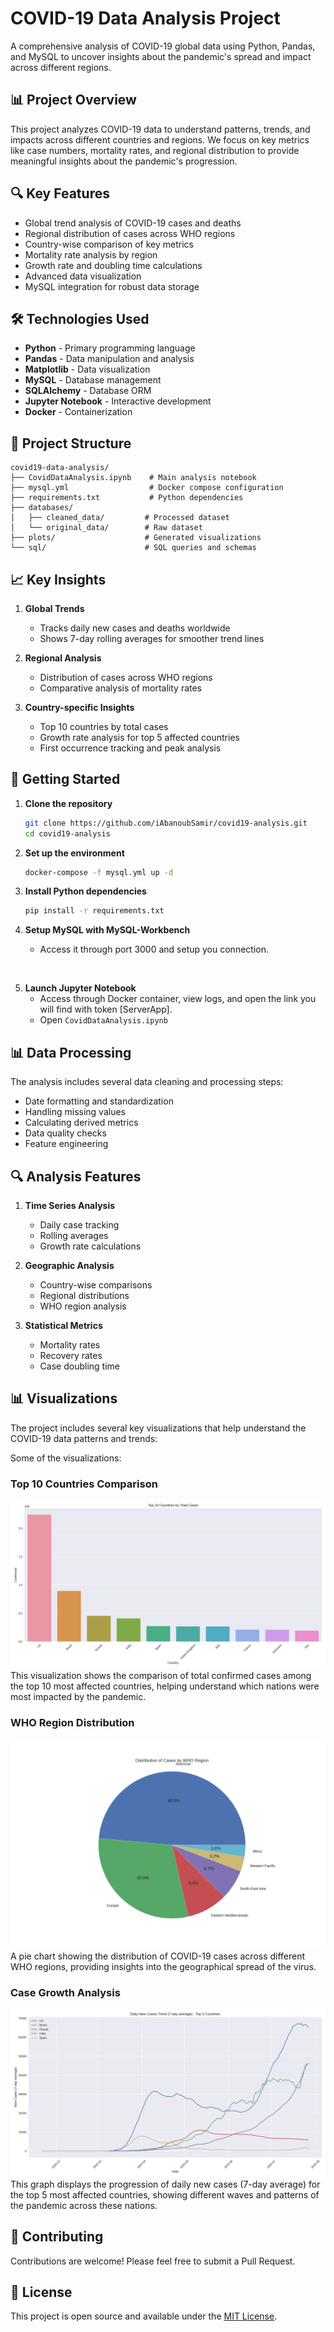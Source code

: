 # COVID-19 Data Analysis Project

A comprehensive analysis of COVID-19 global data using Python, Pandas, and MySQL to uncover insights about the pandemic's spread and impact across different regions.

## 📊 Project Overview

This project analyzes COVID-19 data to understand patterns, trends, and impacts across different countries and regions. We focus on key metrics like case numbers, mortality rates, and regional distribution to provide meaningful insights about the pandemic's progression.

## 🔍 Key Features

- Global trend analysis of COVID-19 cases and deaths
- Regional distribution of cases across WHO regions
- Country-wise comparison of key metrics
- Mortality rate analysis by region
- Growth rate and doubling time calculations
- Advanced data visualization
- MySQL integration for robust data storage

## 🛠️ Technologies Used

- **Python** - Primary programming language
- **Pandas** - Data manipulation and analysis
- **Matplotlib** - Data visualization
- **MySQL** - Database management
- **SQLAlchemy** - Database ORM
- **Jupyter Notebook** - Interactive development
- **Docker** - Containerization

## 📂 Project Structure

```
covid19-data-analysis/
├── CovidDataAnalysis.ipynb    # Main analysis notebook
├── mysql.yml                  # Docker compose configuration
├── requirements.txt           # Python dependencies
├── databases/
│   ├── cleaned_data/         # Processed dataset
│   └── original_data/        # Raw dataset
├── plots/                    # Generated visualizations
└── sql/                      # SQL queries and schemas
```

## 📈 Key Insights

1. **Global Trends**
   - Tracks daily new cases and deaths worldwide
   - Shows 7-day rolling averages for smoother trend lines

2. **Regional Analysis**
   - Distribution of cases across WHO regions
   - Comparative analysis of mortality rates

3. **Country-specific Insights**
   - Top 10 countries by total cases
   - Growth rate analysis for top 5 affected countries
   - First occurrence tracking and peak analysis

## 🚀 Getting Started

1. **Clone the repository**
   ```bash
   git clone https://github.com/iAbanoubSamir/covid19-analysis.git
   cd covid19-analysis
   ```

2. **Set up the environment**
   ```bash
   docker-compose -f mysql.yml up -d
   ```

3. **Install Python dependencies**
   ```bash
   pip install -r requirements.txt
   ```

4. **Setup MySQL with MySQL-Workbench**
   - Access it through port 3000 and setup you connection.
<br>

5. **Launch Jupyter Notebook**
   - Access through Docker container, view logs, and open the link you will find with token [ServerApp].
   - Open `CovidDataAnalysis.ipynb` 

## 📊 Data Processing

The analysis includes several data cleaning and processing steps:
- Date formatting and standardization
- Handling missing values
- Calculating derived metrics
- Data quality checks
- Feature engineering

## 🔍 Analysis Features

1. **Time Series Analysis**
   - Daily case tracking
   - Rolling averages
   - Growth rate calculations

2. **Geographic Analysis**
   - Country-wise comparisons
   - Regional distributions
   - WHO region analysis

3. **Statistical Metrics**
   - Mortality rates
   - Recovery rates
   - Case doubling time

## 📊 Visualizations

The project includes several key visualizations that help understand the COVID-19 data patterns and trends:

Some of the visualizations:

### Top 10 Countries Comparison
![Top 10 Countries Comparison](plots/Top%2010%20Countries%20Comparison.png)
This visualization shows the comparison of total confirmed cases among the top 10 most affected countries, helping understand which nations were most impacted by the pandemic.

### WHO Region Distribution
![WHO Region Distribution](plots/WHO%20Region%20Distribution.png)
A pie chart showing the distribution of COVID-19 cases across different WHO regions, providing insights into the geographical spread of the virus.

### Case Growth Analysis
![Case Growth Analysis](plots/Case%20Growth%20Analysis%20for%20Top%205%20Countries.png)
This graph displays the progression of daily new cases (7-day average) for the top 5 most affected countries, showing different waves and patterns of the pandemic across these nations.

## 🤝 Contributing

Contributions are welcome! Please feel free to submit a Pull Request.

## 📝 License

This project is open source and available under the [MIT License](LICENSE).
